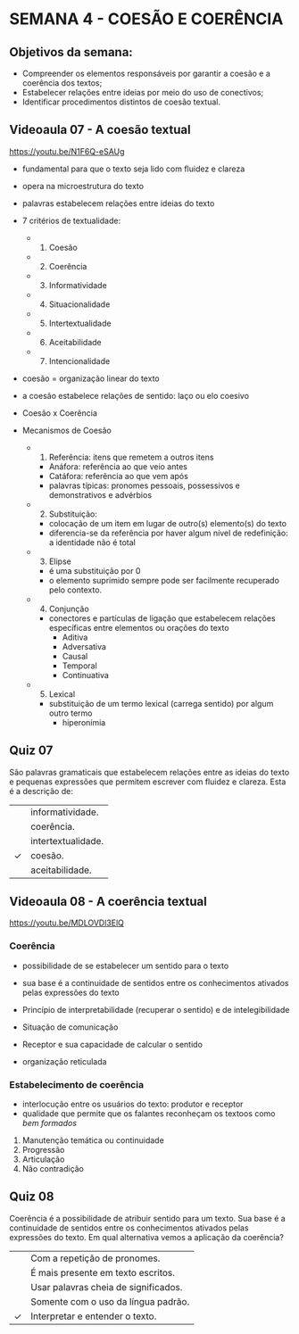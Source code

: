 # SEMANA 4 - COESÃO E COERÊNCIA


## Objetivos da semana:
- Compreender os elementos responsáveis por garantir a coesão e a coerência dos textos;
- Estabelecer relações entre ideias por meio do uso de conectivos;
- Identificar procedimentos distintos de coesão textual.


## Videoaula 07 - A coesão textual
https://youtu.be/N1F6Q-eSAUg

- fundamental para que o texto seja lido com fluidez e clareza
- opera na microestrutura do texto
- palavras estabelecem relações entre ideias do texto
- 7 critérios de textualidade:
    - 1. Coesão
    - 2. Coerência
    - 3. Informatividade
    - 4. Situacionalidade
    - 5. Intertextualidade
    - 6. Aceitabilidade
    - 7. Intencionalidade

- coesão = organização linear do texto
- a coesão estabelece relações de sentido: laço ou elo coesivo
- Coesão x Coerência

- Mecanismos de Coesão
    - 1. Referência: itens que remetem a outros itens
        - Anáfora: referência ao que veio antes
        - Catáfora: referência ao que vem após
        - palavras típicas: pronomes pessoais, possessivos e demonstrativos e advérbios
    - 2. Substituição: 
        - colocação de um item em lugar de outro(s) elemento(s) do texto
        - diferencia-se da referência por haver algum nível de redefinição: a identidade não é total
    - 3. Elipse
        - é uma substituição por 0
        - o elemento suprimido sempre pode ser facilmente recuperado pelo contexto.
    - 4. Conjunção
        - conectores e partículas de ligação que estabelecem relações específicas entre elementos ou orações do texto
            - Aditiva
            - Adversativa
            - Causal
            - Temporal
            - Continuativa
    - 5. Lexical
        - substituição de um termo lexical (carrega sentido) por algum outro termo
            - hiperonímia


## Quiz 07
São palavras gramaticais que estabelecem relações entre as ideias do texto e pequenas expressões que permitem escrever com fluidez e clareza. Esta é a descrição de:

|   |    |
|:---|:---|
|  | informatividade. |
|  | coerência. |
|  | intertextualidade. |
| &check; | coesão. |
|  | aceitabilidade. |


## Videoaula 08 - A coerência textual
https://youtu.be/MDLOVDl3ElQ


### Coerência
- possibilidade de se estabelecer um sentido para o texto
- sua base é a continuidade de sentidos entre os conhecimentos ativados pelas expressões do texto

- Princípio de interpretabilidade (recuperar o sentido) e de intelegibilidade
- Situação de comunicação
- Receptor e sua capacidade de calcular o sentido

- organização reticulada

### Estabelecimento de coerência
- interlocução entre os usuários do texto: produtor e receptor
- qualidade que permite que os falantes reconheçam os textoos como *bem formados*


1. Manutenção temática ou continuidade
2. Progressão
3. Articulação
4. Não contradição


## Quiz 08
Coerência é a possibilidade de atribuir sentido para um texto. Sua base é a continuidade de sentidos entre os conhecimentos ativados pelas expressões do texto. Em qual alternativa vemos a aplicação da coerência? 

|   |    |
|:---|:---|
|  | Com a repetição de pronomes. |
|  | É mais presente em texto escritos. |
|  | Usar palavras cheia de significados. |
|  | Somente com o uso da língua padrão. |
| &check; | Interpretar e entender o texto. |